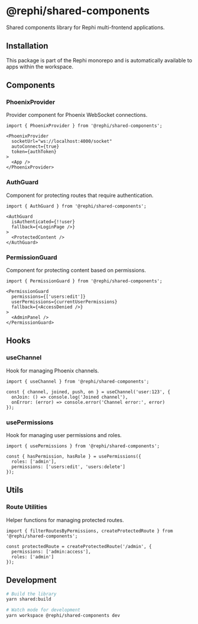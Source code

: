 # @rephi/shared-components

Shared components library for Rephi multi-frontend applications.

## Installation

This package is part of the Rephi monorepo and is automatically available to apps within the workspace.

## Components

### PhoenixProvider
Provider component for Phoenix WebSocket connections.

```tsx
import { PhoenixProvider } from '@rephi/shared-components';

<PhoenixProvider 
  socketUrl="ws://localhost:4000/socket"
  autoConnect={true}
  token={authToken}
>
  <App />
</PhoenixProvider>
```

### AuthGuard
Component for protecting routes that require authentication.

```tsx
import { AuthGuard } from '@rephi/shared-components';

<AuthGuard 
  isAuthenticated={!!user}
  fallback={<LoginPage />}
>
  <ProtectedContent />
</AuthGuard>
```

### PermissionGuard
Component for protecting content based on permissions.

```tsx
import { PermissionGuard } from '@rephi/shared-components';

<PermissionGuard
  permissions={['users:edit']}
  userPermissions={currentUserPermissions}
  fallback={<AccessDenied />}
>
  <AdminPanel />
</PermissionGuard>
```

## Hooks

### useChannel
Hook for managing Phoenix channels.

```tsx
import { useChannel } from '@rephi/shared-components';

const { channel, joined, push, on } = useChannel('user:123', {
  onJoin: () => console.log('Joined channel'),
  onError: (error) => console.error('Channel error:', error)
});
```

### usePermissions
Hook for managing user permissions and roles.

```tsx
import { usePermissions } from '@rephi/shared-components';

const { hasPermission, hasRole } = usePermissions({
  roles: ['admin'],
  permissions: ['users:edit', 'users:delete']
});
```

## Utils

### Route Utilities
Helper functions for managing protected routes.

```tsx
import { filterRoutesByPermissions, createProtectedRoute } from '@rephi/shared-components';

const protectedRoute = createProtectedRoute('/admin', {
  permissions: ['admin:access'],
  roles: ['admin']
});
```

## Development

```bash
# Build the library
yarn shared:build

# Watch mode for development
yarn workspace @rephi/shared-components dev
```